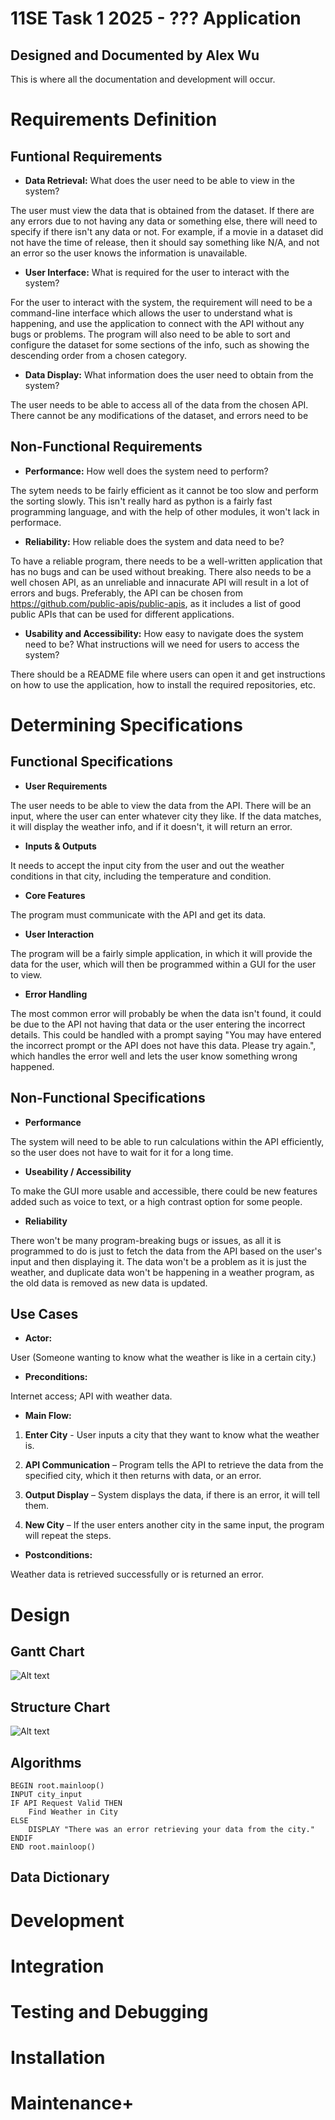 # **11SE Task 1 2025 - ??? Application**
## Designed and Documented by Alex Wu
This is where all the documentation and development will occur.
# Requirements Definition
## Funtional Requirements
- **Data Retrieval:** What does the user need to be able to view in the system? 

The user must view the data that is obtained from the dataset. If there are any errors due to not having any data or something else, there will need to specify if there isn't any data or not. For example, if a movie in a dataset did not have the time of release, then it should say something like N/A, and not an error so the user knows the information is unavailable.

- **User Interface:**
What is required for the user to interact with the system?

For the user to interact with the system, the requirement will need to be a command-line interface which allows the user to understand what is happening, and use the application to connect with the API without any bugs or problems. The program will also need to be able to sort and configure the dataset for some sections of the info, such as showing the descending order from a chosen category.

- **Data Display:** What information does the user need to obtain from the system?

The user needs to be able to access all of the data from the chosen API. There cannot be any modifications of the dataset, and errors need to be

## Non-Functional Requirements
- **Performance:** How well does the system need to perform? 

The sytem needs to be fairly efficient as it cannot be too slow and perform the sorting slowly. This isn't really hard as python is a fairly fast programming language, and with the help of other modules, it won't lack in performace.

- **Reliability:** How reliable does the system and data need to be?

To have a reliable program, there needs to be a well-written application that has no bugs and can be used without breaking. There also needs to be a well chosen API, as an unreliable and innacurate API will result in a lot of errors and bugs. Preferably, the API can be chosen from https://github.com/public-apis/public-apis, as it includes a list of good public APIs that can be used for different applications.

- **Usability and Accessibility:** How easy to navigate does the system need to be? What instructions will we need for users to access the system?

There should be a README file where users can open it and get instructions on how to use the application, how to install the required repositories, etc. 

# Determining Specifications
## Functional Specifications

- **User Requirements**

The user needs to be able to view the data from the API. There will be an input, where the user can enter whatever city they like. If the data matches, it will display the weather info, and if it doesn't, it will return an error.

- **Inputs & Outputs**

It needs to accept the input city from the user and out the weather conditions in that city, including the temperature and condition.

- **Core Features**

The program must communicate with the API and get its data.

- **User Interaction**

The program will be a fairly simple application, in which it will provide the data for the user, which will then be programmed within a GUI for the user to view.

- **Error Handling**

The most common error will probably be when the data isn't found, it could be due to the API not having that data or the user entering the incorrect details. This could be handled with a prompt saying "You may have entered the incorrect prompt or the API does not have this data. Please try again.", which handles the error well and lets the user know something wrong happened.

## Non-Functional Specifications

- **Performance**

The system will need to be able to run calculations within the API efficiently, so the user does not have to wait for it for a long time. 

- **Useability / Accessibility**

To make the GUI more usable and accessible, there could be new features added such as voice to text, or a high contrast option for some people.

- **Reliability**

There won't be many program-breaking bugs or issues, as all it is programmed to do is just to fetch the data from the API based on the user's input and then displaying it. The data won't be a problem as it is just the weather, and duplicate data won't be happening in a weather program, as the old data is removed as new data is updated.

## Use Cases
- **Actor:**

User (Someone wanting to know what the weather is like in a certain city.)

- **Preconditions:** 

Internet access; API with weather data.

- **Main Flow:**

1. **Enter City** - User inputs a city that they want to know what the weather is.

2. **API Communication** – Program tells the API to retrieve the data from the specified city, which it then returns with data, or an error.

3. **Output Display** – System displays the data, if there is an error, it will tell them.

4. **New City** – If the user enters another city in the same input, the program will repeat the steps.

- **Postconditions:**

Weather data is retrieved successfully or is returned an error.

# Design
## Gantt Chart
![Alt text](images/gantt%20chart.png)

## Structure Chart
![Alt text](images/structure%20chart.png)

## Algorithms
```
BEGIN root.mainloop()
INPUT city_input
IF API Request Valid THEN
    Find Weather in City
ELSE
    DISPLAY "There was an error retrieving your data from the city."    
ENDIF
END root.mainloop()
```

## Data Dictionary

# Development

# Integration

# Testing and Debugging

# Installation

# Maintenance+
